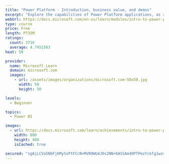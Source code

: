 ```yaml
---
title: "Power Platform - Introduction, business value, and demos"
excerpt: "Explore the capabilities of Power Platform applications, as seen in demonstrations and customer case studies."
webUrl: https://docs.microsoft.com/en-us/learn/modules/intro-to-power-platform-mba/
type: course
price: Free
length: PT35M
ratings:
  count: 3716
  average: 4.7451563
heat: 50

provider:
  name: Microsoft Learn
  domain: microsoft.com
  images:
    - url: /assets/images/organizations/microsoft.com-50x50.jpg
      width: 50
      height: 50

levels:
  - Beginner

topics:
  - Power BI

images:
  - url: https://docs.microsoft.com/learn/achievements/intro-to-power-platform-social.png
    width: 800
    height: 400
    isCached: true

secured: "sgAjLCVa5NbFjKMySsPtFCcN+MVR9WU4J0s2NN+6ASSAm4OPfPezYcbfg1wzvGQBELaK6pWYT8DcZC45KCv5pq6SGDsOWmzuZjOQLEYie38nyqNv/ixrEMnASEFqt2s8OVTtMMH2WoH8vD0nZE9mNzBuvYmZxQ7S26EvYd2SxgxUAkjn3NL51feRK8P6oJ+H05WNuQID/1sJVSGSy83o/gQxbmONMkheRobWa09rUG4BSGvWz2MvIDLofbTKg6hUdcwa+w71CBUNbo29okxCnTo2fldxkcmG6ZlI3i76EJKAXDV17ccX3om+tKpJZkDy40Fuxe/jrRmJ60Bv5Rhukepdh3Ie3ztad4g2gcsqmyOiKG1j78VlaREHBnIbv7meyEqSVoY+XYokyVysj+HqDdGNYiVUPEIClNUMRY5XDP4=;jagOF6x2TMd9xHeTA5MeLg=="
---
```


